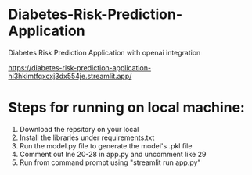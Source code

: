 # Diabetes-Risk-Prediction-Application
Diabetes Risk Prediction Application with openai integration

https://diabetes-risk-prediction-application-hi3hkimtfqxcxj3dx554je.streamlit.app/

# Steps for running on local machine:
1. Download the repsitory on your local
2. Install the libraries under requirements.txt
3. Run the model.py file to generate the model's .pkl file
4. Comment out lne 20-28 in app.py and uncomment like 29
5. Run from command prompt using "streamlit run app.py"
